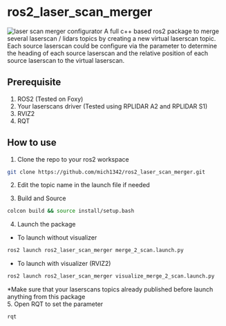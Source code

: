 # ros2_laser_scan_merger
![laser scan merger configurator](https://github.com/mich1342/ros2_laser_scan_merger/blob/main/LidarCallbration.png)
A full c++ based ros2 package to merge several laserscan / lidars topics by creating a new virtual laserscan topic. Each source laserscan could be configure via the parameter to determine the heading of each source laserscan and the relative position of each source laserscan to the virtual laserscan.

## Prerequisite
1. ROS2 (Tested on Foxy)
2. Your laserscans driver (Tested using RPLIDAR A2 and RPLIDAR S1)
3. RVIZ2
4. RQT

## How to use 
1. Clone the repo to your ros2 workspace
```bash
git clone https://github.com/mich1342/ros2_laser_scan_merger.git
```
2. Edit the topic name in the launch file if needed

3. Build and Source
```bash
colcon build && source install/setup.bash
```
4. Launch the package
- To launch without visualizer
```bash
ros2 launch ros2_laser_scan_merger merge_2_scan.launch.py
```
- To launch with visualizer (RVIZ2)
```bash
ros2 launch ros2_laser_scan_merger visualize_merge_2_scan.launch.py
```
*Make sure that your laserscans topics already published before launch anything from this package <br />
5. Open RQT to set the parameter
```bash
rqt
```
